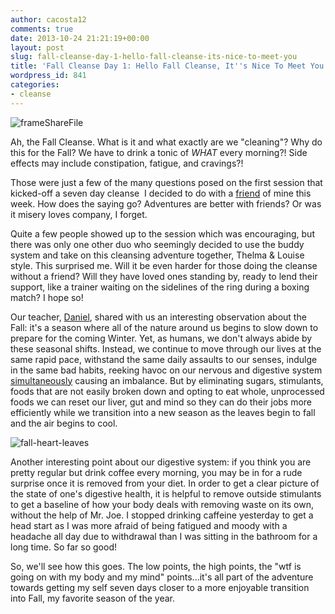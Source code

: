 ```yaml
---
author: cacosta12
comments: true
date: 2013-10-24 21:21:19+00:00
layout: post
slug: fall-cleanse-day-1-hello-fall-cleanse-its-nice-to-meet-you
title: 'Fall Cleanse Day 1: Hello Fall Cleanse, It''s Nice To Meet You!'
wordpress_id: 841
categories:
- cleanse
---
```


![frameShareFile](http://corinaoffthemat.com/wp-content/uploads/2013/10/frameShareFile-300x300.jpg)

Ah, the Fall Cleanse. What is it and what exactly are we "cleaning"? Why do this for the Fall? We have to drink a tonic of _WHAT_ every morning?! Side effects may include constipation, fatigue, and cravings?!

Those were just a few of the many questions posed on the first session that kicked-off a seven day cleanse  I decided to do with a [friend](http://yoga.maathiildee.com/) of mine this week. How does the saying go? Adventures are better with friends? Or was it misery loves company, I forget.

Quite a few people showed up to the session which was encouraging, but there was only one other duo who seemingly decided to use the buddy system and take on this cleansing adventure together, Thelma & Louise style. This surprised me. Will it be even harder for those doing the cleanse without a friend? Will they have loved ones standing by, ready to lend their support, like a trainer waiting on the sidelines of the ring during a boxing match? I hope so!

Our teacher, [Daniel](http://www.maxsenseofself.com/maxsenseofSelf/Welcome.html), shared with us an interesting observation about the Fall: it's a season where all of the nature around us begins to slow down to prepare for the coming Winter. Yet, as humans, we don't always abide by these seasonal shifts. Instead, we continue to move through our lives at the same rapid pace, withstand the same daily assaults to our senses, indulge in the same bad habits, reeking havoc on our nervous and digestive system [simultaneously](http://www.theverge.com/2013/8/21/4595712/gut-feelings-the-future-of-psychiatry-may-be-inside-your-stomach) causing an imbalance. But by eliminating sugars, stimulants, foods that are not easily broken down and opting to eat whole, unprocessed foods we can reset our liver, gut and mind so they can do their jobs more efficiently while we transition into a new season as the leaves begin to fall and the air begins to cool.

![fall-heart-leaves](http://corinaoffthemat.com/wp-content/uploads/2013/10/fall-heart-leaves-300x199.jpg)

Another interesting point about our digestive system: if you think you are pretty regular but drink coffee every morning, you may be in for a rude surprise once it is removed from your diet. In order to get a clear picture of the state of one's digestive health, it is helpful to remove outside stimulants to get a baseline of how your body deals with removing waste on its own, without the help of Mr. Joe. I stopped drinking caffeine yesterday to get a head start as I was more afraid of being fatigued and moody with a headache all day due to withdrawal than I was sitting in the bathroom for a long time. So far so good!

So, we'll see how this goes. The low points, the high points, the "wtf is going on with my body and my mind" points...it's all part of the adventure towards getting my self seven days closer to a more enjoyable transition into Fall, my favorite season of the year.
